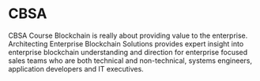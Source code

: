 # CBSA
CBSA Course
Blockchain is really about providing value to the enterprise. Architecting Enterprise Blockchain Solutions provides expert insight into enterprise blockchain understanding and direction for enterprise focused sales teams who are both technical and non-technical, systems engineers, application developers and IT executives.
